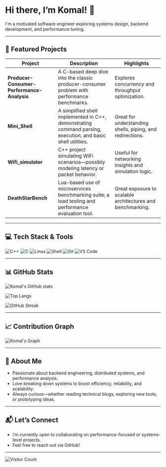 # Hi there, I’m Komal! 👋

I'm a motivated software engineer exploring systems design, backend development, and performance tuning.

---

## 🚀 Featured Projects

| Project | Description | Highlights |
|---------|-------------|------------|
| **Producer-Consumer-Performance-Analysis** | A C-based deep dive into the classic producer-consumer problem with performance benchmarks. | Explores concurrency and throughput optimization. |
| **Mini_Shell** | A simplified shell implemented in C++, demonstrating command parsing, execution, and basic shell utilities. | Great for understanding shells, piping, and redirections. |
| **Wifi_simulator** | C++ project simulating WiFi scenarios—possibly modeling latency or packet behavior. | Useful for networking insights and simulation logic. |
| **DeathStarBench** | Lua-based use of microservices benchmarking suite; a load testing and performance evaluation tool. | Great exposure to scalable architectures and benchmarking. |

---

## 💻 Tech Stack & Tools

![C++](https://img.shields.io/badge/C++-00599C?style=for-the-badge&logo=cplusplus&logoColor=white)
![C](https://img.shields.io/badge/C-00599C?style=for-the-badge&logo=c&logoColor=white)
![Linux](https://img.shields.io/badge/Linux-FCC624?style=for-the-badge&logo=linux&logoColor=black)
![Shell](https://img.shields.io/badge/Shell_Scripting-121011?style=for-the-badge&logo=gnu-bash&logoColor=white)
![Git](https://img.shields.io/badge/Git-F05032?style=for-the-badge&logo=git&logoColor=white)
![VS Code](https://img.shields.io/badge/VSCode-0078d7?style=for-the-badge&logo=visual-studio-code&logoColor=white)

---

## 📊 GitHub Stats

![Komal's GitHub stats](https://github-readme-stats.vercel.app/api?username=komal682&show_icons=true&theme=radical)

![Top Langs](https://github-readme-stats.vercel.app/api/top-langs/?username=komal682&layout=compact&theme=radical)

![GitHub Streak](https://github-readme-streak-stats.herokuapp.com/?user=komal682&theme=radical)

---

## 📈 Contribution Graph

![Komal's Graph](https://github-readme-activity-graph.vercel.app/graph?username=komal682&theme=react-dark&hide_border=true&area=true)

---

## 🌱 About Me

- Passionate about backend engineering, distributed systems, and performance analysis.  
- Love breaking down systems to boost efficiency, reliability, and scalability.  
- Always curious—whether reading technical blogs, exploring new tools, or prototyping ideas.  

---

## 📬 Let’s Connect

- I’m currently open to collaborating on performance-focused or systems-level projects.  
- Feel free to reach out via GitHub!  

---

![Visitor Count](https://komarev.com/ghpvc/?username=komal682&color=blueviolet&style=flat-square)
